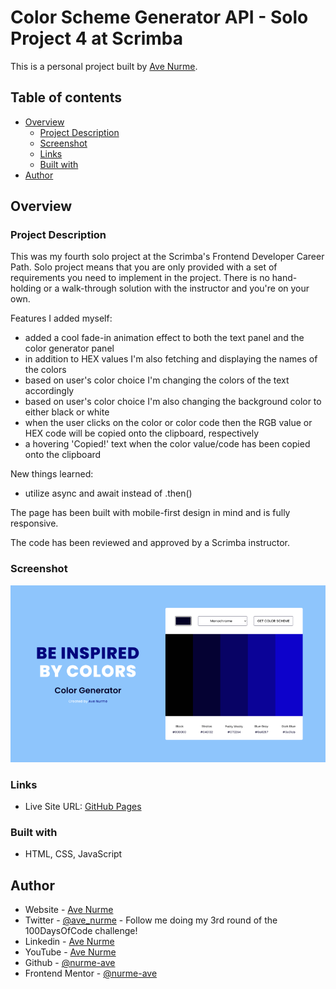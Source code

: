 # Color Scheme Generator API - Solo Project 4 at Scrimba

This is a personal project built by [Ave Nurme](https://www.avenurme.dev).

## Table of contents

- [Overview](#overview)
  - [Project Description](#project-description)
  - [Screenshot](#screenshot)
  - [Links](#links)
  - [Built with](#built-with)
- [Author](#author)

## Overview

### Project Description

This was my fourth solo project at the Scrimba's Frontend Developer Career Path. Solo project means that you are only provided with a set of requirements you need to implement in the project. There is no hand-holding or a walk-through solution with the instructor and you're on your own.

Features I added myself:
- added a cool fade-in animation effect to both the text panel and the color generator panel
- in addition to HEX values I'm also fetching and displaying the names of the colors
- based on user's color choice I'm changing the colors of the text accordingly
- based on user's color choice I'm also changing the background color to either black or white
- when the user clicks on the color or color code then the RGB value or HEX code will be copied onto the clipboard, respectively
- a hovering 'Copied!' text when the color value/code has been copied onto the clipboard

New things learned:
- utilize async and await instead of .then()

The page has been built with mobile-first design in mind and is fully responsive.

The code has been reviewed and approved by a Scrimba instructor.

### Screenshot

![Screenshot of my solution](/color-scheme-generator-api_760.png)

### Links

- Live Site URL: [GitHub Pages](https://nurme-ave.github.io/scrimba-solo-project-color-scheme-generator-api/)

### Built with

- HTML, CSS, JavaScript

## Author

- Website - [Ave Nurme](https://www.avenurme.dev)
- Twitter - [@ave\_nurme](https://twitter.com/ave_nurme) - Follow me doing my 3rd round of the 100DaysOfCode challenge!
- Linkedin - [Ave Nurme](https://www.linkedin.com/in/ave-nurme)
- YouTube - [Ave Nurme](https://www.youtube.com/channel/UC_kKIEE66Wa5bAxjqoI1A8w/videos)
- Github - [@nurme-ave](https://github.com/nurme-ave)
- Frontend Mentor - [@nurme-ave](https://www.frontendmentor.io/profile/nurme-ave)
